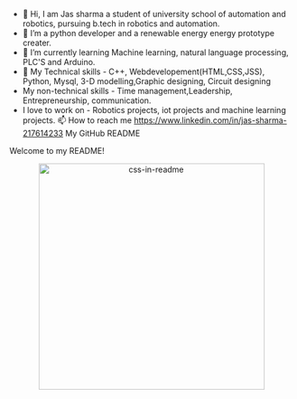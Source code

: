 - 👋 Hi, I am Jas sharma a student of university school of automation and robotics, pursuing b.tech in robotics and automation.
- 👀 I’m a python developer and a renewable energy energy prototype creater. 
- 🌱 I’m currently learning Machine learning, natural language processing, PLC'S and Arduino. 
- 💞️ My Technical skills - C++, Webdevelopement(HTML,CSS,JSS), Python, Mysql, 3-D modelling,Graphic designing, Circuit designing
- My non-technical skills - Time management,Leadership, Entrepreneurship, communication.
- I love to work on - Robotics projects, iot projects and machine learning projects. 
📫 How to reach me https://www.linkedin.com/in/jas-sharma-217614233
 My GitHub README

Welcome to my README!

<div align="center">
    <img src="example.svg" width="400" height="400" alt="css-in-readme">
</div>
